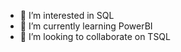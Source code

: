 - 👀 I’m interested in SQL
- 🌱 I’m currently learning PowerBI
- 💞️ I’m looking to collaborate on TSQL

